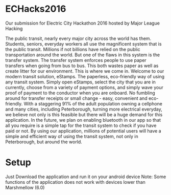 # ECHacks2016
Our submission for Electric City Hackathon 2016 hosted by Major League Hacking

The public transit, nearly every major city across the world has them. Students, seniors, everyday workers all use the magnificent system that is the public transit. Millions if not billions have relied on the public transportation around the world. But one of the flaws in this system is the transfer system. The transfer system enforces people to use paper transfers when going from bus to bus. This both wastes paper as well as create litter for our environment. This is where we come in. Welcome to our modern transit solution, eStamps. The paperless, eco-friendly way of using any transit system. Simply open eStamps, select the city that you are in currently, choose from a variety of payment options, and simply wave your proof of payment to the conductor when you are onboard. No fumbling around for transfer receipts or small change - easy, convenient and eco-friendly. With a staggering 91% of the adult population owning a cellphone and many cities, including Peterborough, turning more electrical everyday, we believe not only is this feasible but there will be a huge demand for this application. 
In the future, we plan on enabling bluetooth in our app so that all you require is a simple tap for the transit system to check if you have paid or not.
By using our application, millions of potential users will have a simple and efficient way of using the transit system, not only in Peterborough, but around the world. 

# Setup
Just Download the application and run it on your android device
Note: Some functions of the application does not work with devices lower than Marshmellow (6.0)
